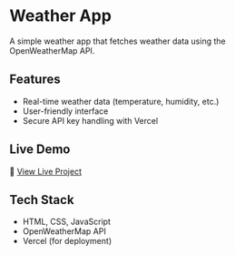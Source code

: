 # Weather App

A simple weather app that fetches weather data using the OpenWeatherMap API.

## Features
- Real-time weather data (temperature, humidity, etc.)
- User-friendly interface
- Secure API key handling with Vercel

## Live Demo
🔗 [View Live Project]([https://your-vercel-url.vercel.app/](https://weather-app-two-mauve-68.vercel.app/))

## Tech Stack
- HTML, CSS, JavaScript
- OpenWeatherMap API
- Vercel (for deployment)

